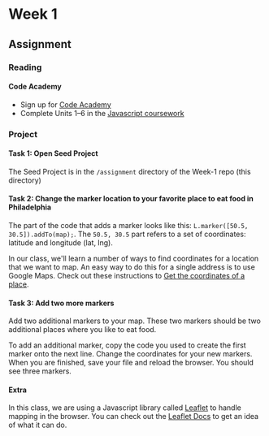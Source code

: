 # Week 1

## Assignment

### Reading

#### Code Academy

* Sign up for [Code Academy](https://www.codecademy.com/)
* Complete Units 1–6 in the [Javascript coursework](https://www.codecademy.com/learn/javascript)

### Project

#### Task 1: Open Seed Project

The Seed Project is in the `/assignment` directory of the Week-1 repo (this directory)

#### Task 2: Change the marker location to your favorite place to eat food in Philadelphia

The part of the code that adds a marker looks like this: `L.marker([50.5, 30.5]).addTo(map);`. The `50.5, 30.5` part refers to a set of coordinates: latitude and longitude (lat, lng).

In our class, we'll learn a number of ways to find coordinates for a location that we want to map. An easy way to do this for a single address is to use Google Maps. Check out these instructions to [Get the coordinates of a place](https://support.google.com/maps/answer/18539?hl=en).

#### Task 3: Add two more markers

Add two additional markers to your map. These two markers should be two additional places where you like to eat food. 

To add an additional marker, copy the code you used to create the first marker onto the next line. Change the coordinates for your new markers. When you are finished, save your file and reload the browser. You should see three markers.

#### Extra

In this class, we are using a Javascript library called [Leaflet](http://leafletjs.com/) to handle mapping in the browser. You can check out the [Leaflet Docs](http://leafletjs.com/reference.html) to get an idea of what it can do.
